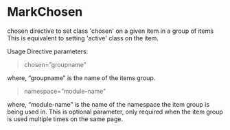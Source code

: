 # MarkChosen
chosen directive to set class 'chosen' on a given item in a group of items
This is equivalent to setting 'active' class on the item.

Usage
Directive parameters:

> chosen=”groupname”

where, “groupname” is the name of the items group.

> namespace=”module-name”

where, “module-name” is the name of the namespace the item group is being used in. This is optional parameter, only required when the item group is used multiple times on the same page.
